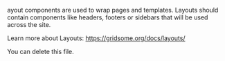 ayout components are used to wrap pages and templates. Layouts should contain components like headers, footers or sidebars that will be used across the site.

Learn more about Layouts: https://gridsome.org/docs/layouts/

You can delete this file.
